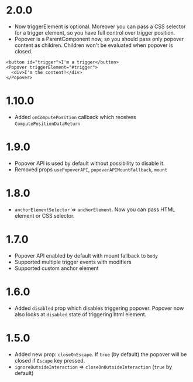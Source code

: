# 2.0.0

- Now triggerElement is optional. Moreover you can pass a CSS selector for a trigger element, so you have full control over
  trigger position.
- Popover is a ParentComponent now, so you should pass only popover content as children. Children won't be evaluated when
  popover is closed.

```tsx
<button id="trigger">I'm a trigger</button>
<Popover triggerElement="#trigger">
  <div>I'm the content!</div>
</Popover>
```

# 1.10.0

- Added `onComputePosition` callback which receives `ComputePositionDataReturn`

# 1.9.0

- Popover API is used by default without possibility to disable it.
- Removed props `usePopoverAPI`, `popoverAPIMountFallback`, `mount`

# 1.8.0

- `anchorElementSelector` => `anchorElement`. Now you can pass HTML element or CSS selector.

# 1.7.0

- Popover API enabled by default with mount fallback to `body`
- Supported multiple trigger events with modifiers
- Supported custom anchor element

# 1.6.0

- Added `disabled` prop which disables triggering popover. Popover now also looks at `disabled` state of triggering html element.

# 1.5.0

- Added new prop: `closeOnEscape`. If `true` (by default) the popover will be closed if `Escape` key pressed.
- `ignoreOutsideInteraction` => `closeOnOutsideInteraction` (`true` by default)
